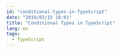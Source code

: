 ```yaml
---
id: "conditional-types-in-TypeScript"
date: "2019/02/15 18:01"
title: "Conditional Types in TypeScript"
lang: en
tags:
  - TypeScript
---
```

